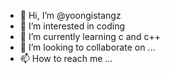 - 👋 Hi, I’m @yoongistangz
- 👀 I’m interested in coding
- 🌱 I’m currently learning c and c++
- 💞️ I’m looking to collaborate on ...
- 📫 How to reach me ...

<!---
yoongistangz/yoongistangz is a ✨ special ✨ repository because its `README.md` (this file) appears on your GitHub profile.
You can click the Preview link to take a look at your changes.
--->

